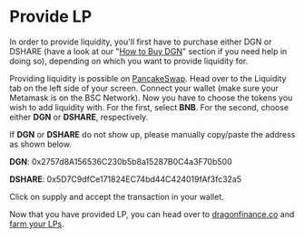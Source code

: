 # Provide LP

In order to provide liquidity, you'll first have to purchase either DGN or DSHARE (have a look at our "[How to Buy DGN](../welcome-start-here/faq-getting-started/how-to-buy-bomb.md)" section if you need help in doing so), depending on which you want to provide liquidity for.

Providing liquidity is possible on [PancakeSwap](https://pancakeswap.finance/add/BNB/0x2757d8A156536C230b5b8a15287B0C4a3F70b500). Head over to the Liquidity tab on the left side of your screen. Connect your wallet (make sure your Metamask is on the BSC Network). Now you have to choose the tokens you wish to add liquidity with. For the first, select **BNB**. For the second, choose either **DGN** or **DSHARE**, respectively.

If **DGN** or **DSHARE** do not show up, please manually copy/paste the address as shown below.

**DGN**: 0x2757d8A156536C230b5b8a15287B0C4a3F70b500

**DSHARE**: 0x5D7C9dfCe171824EC74bd44C424019fAf3fc32a5

Click on supply and accept the transaction in your wallet.

Now that you have provided LP, you can head over to [dragonfinance.co](https://dragonfinance.co) and [farm your LPs](https://dragonfinance.co/farm).
